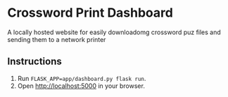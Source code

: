 # Crossword Print Dashboard

A locally hosted website for easily downloadomg crossword puz files and sending them to a network printer

## Instructions
1. Run `FLASK_APP=app/dashboard.py flask run`.
2. Open [http://localhost:5000](http://localhost:5000) in your browser.